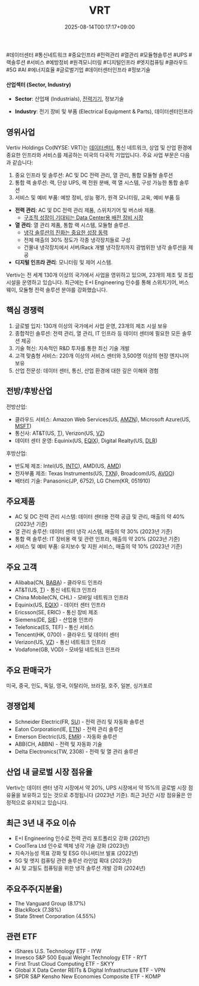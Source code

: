 ﻿---
title: "VRT"
date: 2025-08-14T00:17:17+09:00
lastmod: 2025-08-14T00:17:17+09:00
type: docs
sidebar:
  open: true
weight: 939
---
<div style="display:none">
  <meta property="article:published_time" content="2025-08-13T15:17:17Z" />
  <meta property="article:modified_time" content="2025-08-13T15:17:17Z" />
</div>
#데이터센터 #통신네트워크 #중요인프라 #전력관리 #열관리 #모듈형솔루션 #UPS #랙솔루션 #서비스 #예방정비 #원격모니터링 #디지털인프라 #엣지컴퓨팅 #클라우드 #5G #AI #에너지효율 #글로벌기업 #데이터센터인프라 #정보기술 

#### 산업섹터 (Sector, Industry)

- **Sector**: 산업재 (Industrials), [전력기기](/industry-study/전력기기/), 정보기술

- **Industry**: 전기 장비 및 부품 (Electrical Equipment & Parts), 데이터센터인프라

## 영위사업

Vertiv Holdings Co(NYSE: VRT)는 [데이터센터](/industry-study/데이터센터/), 통신 네트워크, 상업 및 산업 환경에 중요한 인프라와 서비스를 제공하는 미국의 다국적 기업입니다. 주요 사업 부문은 다음과 같습니다:

1. 중요 인프라 및 솔루션: AC 및 DC 전력 관리, 열 관리, 통합 모듈형 솔루션
2. 통합 랙 솔루션: 랙, 단상 UPS, 랙 전원 분배, 랙 열 시스템, 구성 가능한 통합 솔루션
3. 서비스 및 예비 부품: 예방 정비, 성능 평가, 원격 모니터링, 교육, 예비 부품 등

- **전력 관리**: AC 및 DC 전력 관리 제품, 스위치기어 및 버스바 제품.
	- [구조적 성장이 기대되는 Data Center용 배전 장비 시장](7.1_전력에%20묻는%20네%20개의%20질문들.pdf#page=25&selection=6,0,21,2&color=yellow)
- **열 관리**: 열 관리 제품, 통합 랙 시스템, 모듈형 솔루션.
	- [냉각 솔루션의 진화는 중요한 성장 동력](7.1_전력에%20묻는%20네%20개의%20질문들.pdf#page=26&selection=6,0,16,2&color=yellow)
	- 전체 매출의 30% 정도가 각종 냉각장치들로 구성
	- 건물내 냉각장치에서 서버/Rack 개별 냉각장치까지 광범위한 냉각 솔루션을 제공
- **디지털 인프라 관리**: 모니터링 및 제어 시스템.

Vertiv는 전 세계 130개 이상의 국가에서 사업을 영위하고 있으며, 23개의 제조 및 조립 시설을 운영하고 있습니다. 최근에는 E+I Engineering 인수를 통해 스위치기어, 버스웨이, 모듈형 전력 솔루션 분야를 강화했습니다.

## 핵심 경쟁력

1. 글로벌 입지: 130개 이상의 국가에서 사업 운영, 23개의 제조 시설 보유
2. 종합적인 솔루션: 전력 관리, 열 관리, IT 인프라 등 데이터 센터에 필요한 모든 솔루션 제공
3. 기술 혁신: 지속적인 R&D 투자를 통한 최신 기술 개발
4. 고객 맞춤형 서비스: 220개 이상의 서비스 센터와 3,500명 이상의 현장 엔지니어 보유
5. 산업 전문성: 데이터 센터, 통신, 산업 환경에 대한 깊은 이해와 경험

## 전방/후방산업

전방산업:

- 클라우드 서비스: Amazon Web Services(US, [AMZN](/company-analysis/amzn/)), Microsoft Azure(US, [MSFT](/company-analysis/msft/))
- 통신사: AT&T(US, [T](/company-analysis/t/)), Verizon(US, [VZ](/company-analysis/vz/))
- 데이터 센터 운영: Equinix(US, [EQIX](/company-analysis/eqix/)), Digital Realty(US, [DLR](/company-analysis/dlr/))

후방산업:

- 반도체 제조: Intel(US, [INTC](/company-analysis/intc/)), AMD(US, [AMD](/company-analysis/amd/))
- 전자부품 제조: Texas Instruments(US, [TXN](/company-analysis/txn/)), Broadcom(US, [AVGO](/company-analysis/avgo/))
- 배터리 기술: Panasonic(JP, 6752), LG Chem(KR, 051910)

## 주요제품

- AC 및 DC 전력 관리 시스템: 데이터 센터용 전력 공급 및 관리, 매출의 약 40% (2023년 기준)
- 열 관리 솔루션: 데이터 센터 냉각 시스템, 매출의 약 30% (2023년 기준)
- 통합 랙 솔루션: IT 장비용 랙 및 관련 인프라, 매출의 약 20% (2023년 기준)
- 서비스 및 예비 부품: 유지보수 및 지원 서비스, 매출의 약 10% (2023년 기준)

## 주요 고객

- Alibaba(CN, [BABA](/company-analysis/baba/)) - 클라우드 인프라
- AT&T(US, [T](/company-analysis/t/)) - 통신 네트워크 인프라
- China Mobile(CN, CHL) - 모바일 네트워크 인프라
- Equinix(US, [EQIX](/company-analysis/eqix/)) - 데이터 센터 인프라
- Ericsson(SE, ERIC) - 통신 장비 제조
- Siemens(DE, [SIE](/company-analysis/sie/)) - 산업용 인프라
- Telefonica(ES, TEF) - 통신 서비스
- Tencent(HK, 0700) - 클라우드 및 데이터 센터
- Verizon(US, [VZ](/company-analysis/vz/)) - 통신 네트워크 인프라
- Vodafone(GB, VOD) - 모바일 네트워크 인프라

## 주요 판매국가

미국, 중국, 인도, 독일, 영국, 이탈리아, 브라질, 호주, 일본, 싱가포르

## 경쟁업체

- Schneider Electric(FR, [SU](/company-analysis/su/)) - 전력 관리 및 자동화 솔루션
- Eaton Corporation(IE, [ETN](/company-analysis/etn/)) - 전력 관리 솔루션
- Emerson Electric(US, [EMR](/company-analysis/emr/)) - 자동화 솔루션
- ABB(CH, ABBN) - 전력 및 자동화 기술
- Delta Electronics(TW, 2308) - 전력 및 열 관리 솔루션

## 산업 내 글로벌 시장 점유율

Vertiv는 데이터 센터 냉각 시장에서 약 20%, UPS 시장에서 약 15%의 글로벌 시장 점유율을 보유하고 있는 것으로 추정됩니다 (2023년 기준). 최근 3년간 시장 점유율은 안정적으로 유지되고 있습니다.

## 최근 3년 내 주요 이슈

- E+I Engineering 인수로 전력 관리 포트폴리오 강화 (2021년)
- CoolTera Ltd 인수로 액체 냉각 기술 강화 (2023년)
- 지속가능성 목표 강화 및 ESG 이니셔티브 발표 (2022년)
- 5G 및 엣지 컴퓨팅 관련 솔루션 라인업 확대 (2023년)
- AI 및 고밀도 컴퓨팅을 위한 냉각 솔루션 개발 강화 (2024년)

## 주요주주(지분율)

- The Vanguard Group (8.17%)
- BlackRock (7.38%)
- State Street Corporation (4.55%)

## 관련 ETF

- iShares U.S. Technology ETF - IYW
- Invesco S&P 500 Equal Weight Technology ETF - RYT
- First Trust Cloud Computing ETF - SKYY
- Global X Data Center REITs & Digital Infrastructure ETF - VPN
- SPDR S&P Kensho New Economies Composite ETF - KOMP
